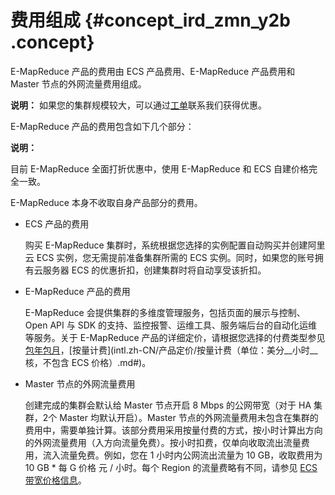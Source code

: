 # 费用组成 {#concept_ird_zmn_y2b .concept}

E-MapReduce 产品的费用由 ECS 产品费用、E-MapReduce 产品费用和 Master 节点的外网流量费用组成。

**说明：** 如果您的集群规模较大，可以通过[工单](https://workorder.console.aliyun.com/console.htm#/ticket)联系我们获得优惠。

E-MapReduce 产品的费用包含如下几个部分：

**说明：** 

目前 E-MapReduce 全面打折优惠中，使用 E-MapReduce 和 ECS 自建价格完全一致。

E-MapReduce 本身不收取自身产品部分的费用。

-   ECS 产品的费用

    购买 E-MapReduce 集群时，系统根据您选择的实例配置自动购买并创建阿里云 ECS 实例，您无需提前准备集群所需的 ECS 实例。同时，如果您的账号拥有云服务器 ECS 的优惠折扣，创建集群时将自动享受该折扣。

-   E-MapReduce 产品的费用

    E-MapReduce 会提供集群的多维度管理服务，包括页面的展示与控制、Open API 与 SDK 的支持、监控报警、运维工具、服务端后台的自动化运维等服务。关于 E-MapReduce 产品的详细定价，请根据您选择的付费类型参见[包年包月](intl.zh-CN/产品定价/包年包月（单位：美分__月__核，不包含ECS价格）.md#)，[按量计费](intl.zh-CN/产品定价/按量计费（单位：美分__小时__核，不包含 ECS 价格）.md#)。

-   Master 节点的外网流量费用

    创建完成的集群会默认给 Master 节点开启 8 Mbps 的公网带宽（对于 HA 集群，2个 Master 均默认开启）。Master 节点的外网流量费用未包含在集群的费用中，需要单独计算。该部分费用采用按量付费的方式，按小时计算出方向的外网流量费用（入方向流量免费）。按小时扣费，仅单向收取流出流量费用，流入流量免费。例如，您在 1 小时内公网流出流量为 10 GB，收取费用为 10 GB \* 每 G 价格 元 / 小时。每个 Region 的流量费略有不同，请参见 [ECS 带宽价格信息](https://www.alibabacloud.com/product/ecs)。


